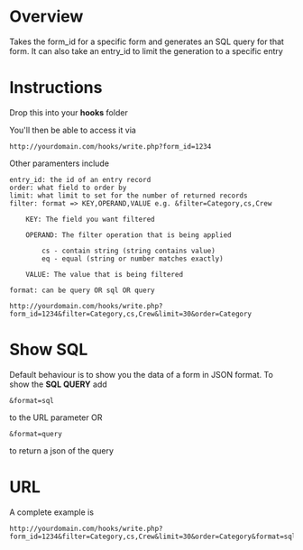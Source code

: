 # Overview
Takes the form_id for a specific form and generates an SQL query for that form. It can also take an entry_id to limit the generation to a specific entry

# Instructions

Drop this into your **hooks** folder

You'll then be able to access it via

    http://yourdomain.com/hooks/write.php?form_id=1234

Other paramenters include

    entry_id: the id of an entry record
    order: what field to order by
    limit: what limit to set for the number of returned records
    filter: format => KEY,OPERAND,VALUE e.g. &filter=Category,cs,Crew 
    
        KEY: The field you want filtered
        
        OPERAND: The filter operation that is being applied
        
            cs - contain string (string contains value)
            eq - equal (string or number matches exactly)
        
        VALUE: The value that is being filtered
         
    format: can be query OR sql OR query
    
    http://yourdomain.com/hooks/write.php?form_id=1234&filter=Category,cs,Crew&limit=30&order=Category
    
# Show SQL 
Default behaviour is to show you the data of a form in JSON format. To show the **SQL QUERY** add 

    &format=sql 

to the URL parameter OR

    &format=query
    
to return a json of the query

# URL
A complete example is 

    http://yourdomain.com/hooks/write.php?form_id=1234&filter=Category,cs,Crew&limit=30&order=Category&format=sql


    